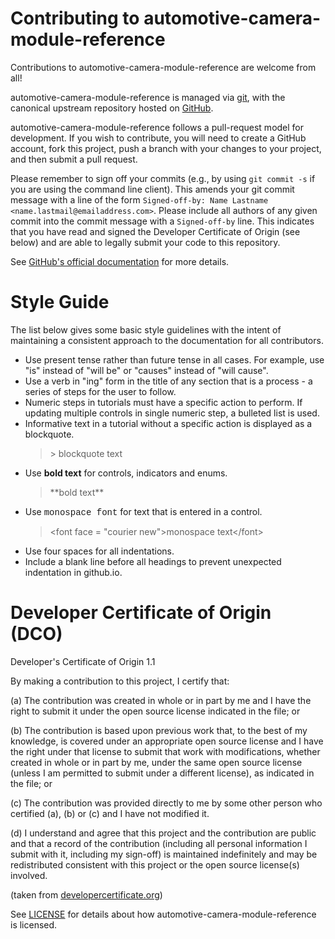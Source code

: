 # Contributing to automotive-camera-module-reference 

Contributions to automotive-camera-module-reference are welcome from all!

automotive-camera-module-reference is managed via [git](https://git-scm.com), with the canonical upstream
repository hosted on [GitHub](https://github.com/ni/automotive-camera-module-reference/).

automotive-camera-module-reference follows a pull-request model for development.  If you wish to
contribute, you will need to create a GitHub account, fork this project, push a
branch with your changes to your project, and then submit a pull request.

Please remember to sign off your commits (e.g., by using `git commit -s` if you
are using the command line client). This amends your git commit message with a line
of the form `Signed-off-by: Name Lastname <name.lastmail@emailaddress.com>`. Please
include all authors of any given commit into the commit message with a
`Signed-off-by` line. This indicates that you have read and signed the Developer
Certificate of Origin (see below) and are able to legally submit your code to
this repository.

See [GitHub's official documentation](https://help.github.com/articles/using-pull-requests/) for more details.

# Style Guide
The list below gives some basic style guidelines with the intent of maintaining a consistent approach to the documentation for all contributors.

- Use present tense rather than future tense in all cases.  For example, use "is" instead of "will be" or "causes" instead of "will cause".
- Use a verb in "ing" form in the title of any section that is a process - a series of steps for the user to follow.
- Numeric steps in tutorials must have a specific action to perform. If updating multiple controls in single numeric step, a bulleted list is used.
- Informative text in a tutorial without a specific action is displayed as a blockquote.
    > \> blockquote text
- Use **bold text** for controls, indicators and enums.
    > \*\*bold text\*\*
- Use <font face = "courier new">monospace font</font> for text that is entered in a control.
    > \<font face = "courier new"\>monospace text\</font\>
- Use four spaces for all indentations.
- Include a blank line before all headings to prevent unexpected indentation in github.io.

# Developer Certificate of Origin (DCO)

   Developer's Certificate of Origin 1.1

   By making a contribution to this project, I certify that:

   (a) The contribution was created in whole or in part by me and I
       have the right to submit it under the open source license
       indicated in the file; or

   (b) The contribution is based upon previous work that, to the best
       of my knowledge, is covered under an appropriate open source
       license and I have the right under that license to submit that
       work with modifications, whether created in whole or in part
       by me, under the same open source license (unless I am
       permitted to submit under a different license), as indicated
       in the file; or

   (c) The contribution was provided directly to me by some other
       person who certified (a), (b) or (c) and I have not modified
       it.

   (d) I understand and agree that this project and the contribution
       are public and that a record of the contribution (including all
       personal information I submit with it, including my sign-off) is
       maintained indefinitely and may be redistributed consistent with
       this project or the open source license(s) involved.

(taken from [developercertificate.org](https://developercertificate.org/))

See [LICENSE](https://github.com/ni/automotive-camera-module-reference/blob/master/LICENSE)
for details about how automotive-camera-module-reference is licensed.
